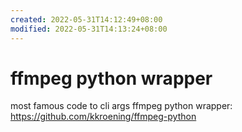 ```yaml
---
created: 2022-05-31T14:12:49+08:00
modified: 2022-05-31T14:13:24+08:00
---
```


# ffmpeg python wrapper

most famous code to cli args ffmpeg python wrapper:
https://github.com/kkroening/ffmpeg-python
